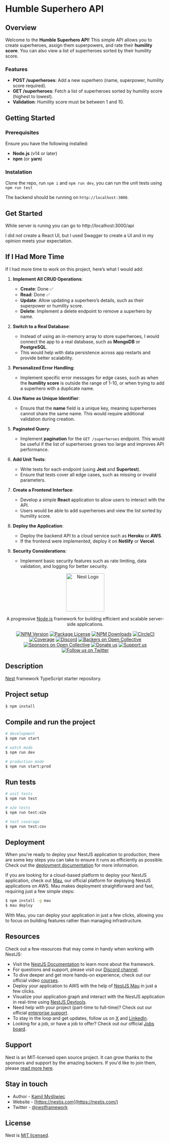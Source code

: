 # Humble Superhero API

## Overview

Welcome to the **Humble Superhero API**! This simple API allows you to create superheroes, assign them superpowers, and rate their **humility score**. You can also view a list of superheroes sorted by their humility score.

### Features

- **POST /superheroes**: Add a new superhero (name, superpower, humility score required).
- **GET /superheroes**: Fetch a list of superheroes sorted by humility score (highest to lowest).
- **Validation**: Humility score must be between 1 and 10.

## Getting Started

### Prerequisites

Ensure you have the following installed:

- **Node.js** (v14 or later)
- **npm** (or **yarn**)

### Instalation

Clone the repo, run `npm i` and `npm run dev`, you can run the unit tests using `npm run test`

The backend should be running on `http://localhost:3000`.

## Get Started

While server is runing you can go to http://localhost:3000/api

I did not create a React UI, but I used Swagger to create a UI and in my opinion meets your expectation.

## If I Had More Time

If I had more time to work on this project, here’s what I would add:

1. **Implement All CRUD Operations**:

   - **Create**: Done ✅
   - **Read**: Done ✅
   - **Update**: Allow updating a superhero’s details, such as their superpower or humility score.
   - **Delete**: Implement a delete endpoint to remove a superhero by name.

2. **Switch to a Real Database**:

   - Instead of using an in-memory array to store superheroes, I would connect the app to a real database, such as **MongoDB** or **PostgreSQL**.
   - This would help with data persistence across app restarts and provide better scalability.

3. **Personalized Error Handling**:

   - Implement specific error messages for edge cases, such as when the **humility score** is outside the range of 1-10, or when trying to add a superhero with a duplicate name.

4. **Use Name as Unique Identifier**:

   - Ensure that the **name** field is a unique key, meaning superheroes cannot share the same name. This would require additional validation during creation.

5. **Paginated Query**:

   - Implement **pagination** for the `GET /superheroes` endpoint. This would be useful if the list of superheroes grows too large and improves API performance.

6. **Add Unit Tests**:

   - Write tests for each endpoint (using **Jest** and **Supertest**).
   - Ensure that tests cover all edge cases, such as missing or invalid parameters.

7. **Create a Frontend Interface**:

   - Develop a simple **React** application to allow users to interact with the API.
   - Users would be able to add superheroes and view the list sorted by humility score.

8. **Deploy the Application**:

   - Deploy the backend API to a cloud service such as **Heroku** or **AWS**.
   - If the frontend were implemented, deploy it on **Netlify** or **Vercel**.

9. **Security Considerations**:
   - Implement basic security features such as rate limiting, data validation, and logging for better security.

<p align="center">
  <a href="http://nestjs.com/" target="blank"><img src="https://nestjs.com/img/logo-small.svg" width="120" alt="Nest Logo" /></a>
</p>

[circleci-image]: https://img.shields.io/circleci/build/github/nestjs/nest/master?token=abc123def456
[circleci-url]: https://circleci.com/gh/nestjs/nest

  <p align="center">A progressive <a href="http://nodejs.org" target="_blank">Node.js</a> framework for building efficient and scalable server-side applications.</p>
    <p align="center">
<a href="https://www.npmjs.com/~nestjscore" target="_blank"><img src="https://img.shields.io/npm/v/@nestjs/core.svg" alt="NPM Version" /></a>
<a href="https://www.npmjs.com/~nestjscore" target="_blank"><img src="https://img.shields.io/npm/l/@nestjs/core.svg" alt="Package License" /></a>
<a href="https://www.npmjs.com/~nestjscore" target="_blank"><img src="https://img.shields.io/npm/dm/@nestjs/common.svg" alt="NPM Downloads" /></a>
<a href="https://circleci.com/gh/nestjs/nest" target="_blank"><img src="https://img.shields.io/circleci/build/github/nestjs/nest/master" alt="CircleCI" /></a>
<a href="https://coveralls.io/github/nestjs/nest?branch=master" target="_blank"><img src="https://coveralls.io/repos/github/nestjs/nest/badge.svg?branch=master#9" alt="Coverage" /></a>
<a href="https://discord.gg/G7Qnnhy" target="_blank"><img src="https://img.shields.io/badge/discord-online-brightgreen.svg" alt="Discord"/></a>
<a href="https://opencollective.com/nest#backer" target="_blank"><img src="https://opencollective.com/nest/backers/badge.svg" alt="Backers on Open Collective" /></a>
<a href="https://opencollective.com/nest#sponsor" target="_blank"><img src="https://opencollective.com/nest/sponsors/badge.svg" alt="Sponsors on Open Collective" /></a>
  <a href="https://paypal.me/kamilmysliwiec" target="_blank"><img src="https://img.shields.io/badge/Donate-PayPal-ff3f59.svg" alt="Donate us"/></a>
    <a href="https://opencollective.com/nest#sponsor"  target="_blank"><img src="https://img.shields.io/badge/Support%20us-Open%20Collective-41B883.svg" alt="Support us"></a>
  <a href="https://twitter.com/nestframework" target="_blank"><img src="https://img.shields.io/twitter/follow/nestframework.svg?style=social&label=Follow" alt="Follow us on Twitter"></a>
</p>
  <!--[![Backers on Open Collective](https://opencollective.com/nest/backers/badge.svg)](https://opencollective.com/nest#backer)
  [![Sponsors on Open Collective](https://opencollective.com/nest/sponsors/badge.svg)](https://opencollective.com/nest#sponsor)-->

## Description

[Nest](https://github.com/nestjs/nest) framework TypeScript starter repository.

## Project setup

```bash
$ npm install
```

## Compile and run the project

```bash
# development
$ npm run start

# watch mode
$ npm run dev

# production mode
$ npm run start:prod
```

## Run tests

```bash
# unit tests
$ npm run test

# e2e tests
$ npm run test:e2e

# test coverage
$ npm run test:cov
```

## Deployment

When you're ready to deploy your NestJS application to production, there are some key steps you can take to ensure it runs as efficiently as possible. Check out the [deployment documentation](https://docs.nestjs.com/deployment) for more information.

If you are looking for a cloud-based platform to deploy your NestJS application, check out [Mau](https://mau.nestjs.com), our official platform for deploying NestJS applications on AWS. Mau makes deployment straightforward and fast, requiring just a few simple steps:

```bash
$ npm install -g mau
$ mau deploy
```

With Mau, you can deploy your application in just a few clicks, allowing you to focus on building features rather than managing infrastructure.

## Resources

Check out a few resources that may come in handy when working with NestJS:

- Visit the [NestJS Documentation](https://docs.nestjs.com) to learn more about the framework.
- For questions and support, please visit our [Discord channel](https://discord.gg/G7Qnnhy).
- To dive deeper and get more hands-on experience, check out our official video [courses](https://courses.nestjs.com/).
- Deploy your application to AWS with the help of [NestJS Mau](https://mau.nestjs.com) in just a few clicks.
- Visualize your application graph and interact with the NestJS application in real-time using [NestJS Devtools](https://devtools.nestjs.com).
- Need help with your project (part-time to full-time)? Check out our official [enterprise support](https://enterprise.nestjs.com).
- To stay in the loop and get updates, follow us on [X](https://x.com/nestframework) and [LinkedIn](https://linkedin.com/company/nestjs).
- Looking for a job, or have a job to offer? Check out our official [Jobs board](https://jobs.nestjs.com).

## Support

Nest is an MIT-licensed open source project. It can grow thanks to the sponsors and support by the amazing backers. If you'd like to join them, please [read more here](https://docs.nestjs.com/support).

## Stay in touch

- Author - [Kamil Myśliwiec](https://twitter.com/kammysliwiec)
- Website - [https://nestjs.com](https://nestjs.com/)
- Twitter - [@nestframework](https://twitter.com/nestframework)

## License

Nest is [MIT licensed](https://github.com/nestjs/nest/blob/master/LICENSE).
